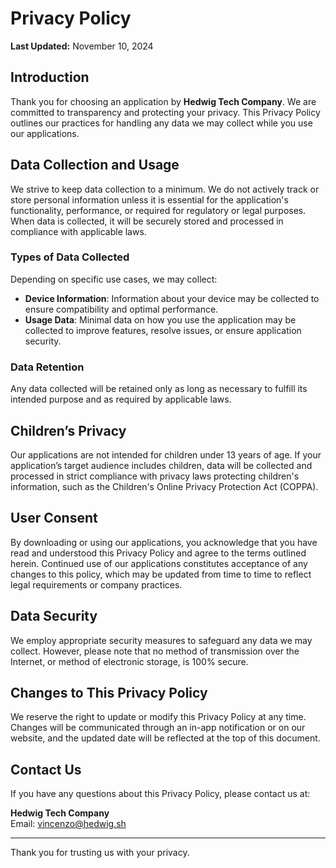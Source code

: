 # Privacy Policy

**Last Updated:** November 10, 2024

## Introduction

Thank you for choosing an application by **Hedwig Tech Company**. We are committed to transparency and protecting your privacy. This Privacy Policy outlines our practices for handling any data we may collect while you use our applications.

## Data Collection and Usage

We strive to keep data collection to a minimum. We do not actively track or store personal information unless it is essential for the application's functionality, performance, or required for regulatory or legal purposes. When data is collected, it will be securely stored and processed in compliance with applicable laws.

### Types of Data Collected

Depending on specific use cases, we may collect:
- **Device Information**: Information about your device may be collected to ensure compatibility and optimal performance.
- **Usage Data**: Minimal data on how you use the application may be collected to improve features, resolve issues, or ensure application security.

### Data Retention

Any data collected will be retained only as long as necessary to fulfill its intended purpose and as required by applicable laws.

## Children’s Privacy

Our applications are not intended for children under 13 years of age. If your application’s target audience includes children, data will be collected and processed in strict compliance with privacy laws protecting children's information, such as the Children's Online Privacy Protection Act (COPPA).

## User Consent

By downloading or using our applications, you acknowledge that you have read and understood this Privacy Policy and agree to the terms outlined herein. Continued use of our applications constitutes acceptance of any changes to this policy, which may be updated from time to time to reflect legal requirements or company practices.

## Data Security

We employ appropriate security measures to safeguard any data we may collect. However, please note that no method of transmission over the Internet, or method of electronic storage, is 100% secure.

## Changes to This Privacy Policy

We reserve the right to update or modify this Privacy Policy at any time. Changes will be communicated through an in-app notification or on our website, and the updated date will be reflected at the top of this document.

## Contact Us

If you have any questions about this Privacy Policy, please contact us at:

**Hedwig Tech Company**  
Email: [vincenzo@hedwig.sh](mailto:vincenzo@hedwig.sh)  

---

Thank you for trusting us with your privacy.